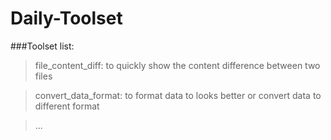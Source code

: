 # Daily-Toolset

###Toolset list:
> file_content_diff: to quickly show the content difference between two files

> convert_data_format: to format data to looks better or convert data to different format

>...